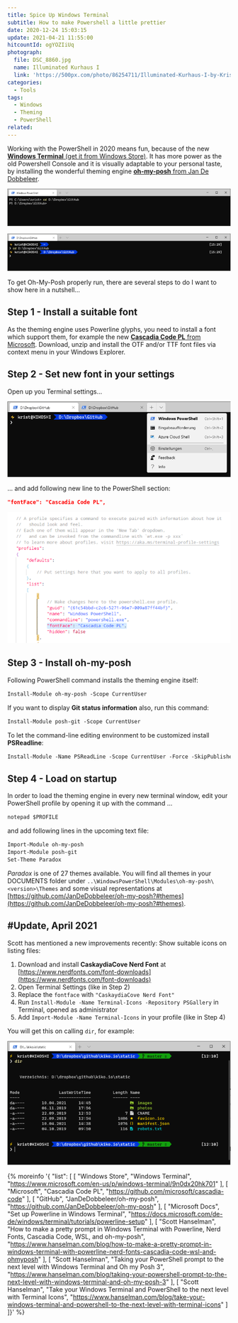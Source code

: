```yaml
---
title: Spice Up Windows Terminal
subtitle: How to make Powershell a little prettier
date: 2020-12-24 15:03:15
update: 2021-04-21 11:55:00
hitcountId: ogYOZIiUq
photograph:
  file: DSC_8860.jpg
  name: Illuminated Kurhaus I
  link: 'https://500px.com/photo/86254711/Illuminated-Kurhaus-I-by-Kristof-Zerbe/'
categories:
  - Tools
tags:
  - Windows
  - Theming
  - PowerShell
related:
---
```


Working with the PowerShell in 2020 means fun, because of the new [**Windows Terminal** (get it from Windows Store)](https://www.microsoft.com/en-us/p/windows-terminal/9n0dx20hk701). It has more power as the old Powershell Console and it is visually adaptable to your personal taste, by installing the wonderful theming engine [**oh-my-posh** from Jan De Dobbeleer](https://github.com/JanDeDobbeleer/oh-my-posh).

![Original Terminal](Spice-Up-Windows-Terminal/terminal-original.png)

![Terminal with oh-my-posh](Spice-Up-Windows-Terminal/terminal-oh-my-posh.png)

To get Oh-My-Posh properly run, there are several steps to do I want to show here in a nutshell...

<!-- more -->

## Step 1 -  Install a suitable font
As the theming engine uses Powerline glyphs, you need to install a font which support them, for example the new [**Cascadia Code PL** from Microsoft](https://github.com/microsoft/cascadia-code/releases). Download, unzip and install the OTF and/or TTF font files via context menu in your Windows Explorer.

## Step 2 - Set new font in your settings
Open up you Terminal settings...

![Windows Terminal Settings](Spice-Up-Windows-Terminal/terminal-settings.png)

... and add following new line to the PowerShell section:

``` JSON
"fontFace": "Cascadia Code PL",
```

![Font](Spice-Up-Windows-Terminal/terminal-settings-font.png)

## Step 3 - Install oh-my-posh
Following PowerShell command installs the theming engine itself:

```ps
Install-Module oh-my-posh -Scope CurrentUser
```

If you want to display **Git status information** also, run this command:

```ps
Install-Module posh-git -Scope CurrentUser
```

To let the command-line editing environment to be customized install **PSReadline**:

```ps
Install-Module -Name PSReadLine -Scope CurrentUser -Force -SkipPublisherCheck
```

## Step 4 - Load on startup
In order to load the theming engine in every new terminal window, edit your PowerShell profile by opening it up with the command ...

```ps
notepad $PROFILE
```

and add following lines in the upcoming text file:

```txt
Import-Module oh-my-posh
Import-Module posh-git
Set-Theme Paradox
```

*Paradox* is one of 27 themes available. You will find all themes in your DOCUMENTS folder under ``..\WindowsPowerShell\Modules\oh-my-posh\<version>\Themes`` and some visual representations at [https://github.com/JanDeDobbeleer/oh-my-posh?#themes](https://github.com/JanDeDobbeleer/oh-my-posh?#themes).

## #Update, April 2021

Scott has mentioned a new improvements recently: Show suitable icons on listing files:

1. Download and install **CaskaydiaCove Nerd Font** at [https://www.nerdfonts.com/font-downloads](https://www.nerdfonts.com/font-downloads)
2. Open Terminal Settings (like in Step 2)
3. Replace the ``fontface`` with ``"CaskaydiaCove Nerd Font"``
4. Run ``Install-Module -Name Terminal-Icons -Repository PSGallery`` in Terminal, opened as administrator
5. Add ``Import-Module -Name Terminal-Icons`` in your profile (like in Step 4)

You will get this on calling ``dir``, for example:

![Windows Terminal Icons](Spice-Up-Windows-Terminal/terminal-icons.png)

{% moreinfo '{ "list": [
  [
    "Windows Store", "Windows Terminal",
    "https://www.microsoft.com/en-us/p/windows-terminal/9n0dx20hk701"
  ],
  [
    "Microsoft", "Cascadia Code PL",
    "https://github.com/microsoft/cascadia-code"
  ],
  [
    "GitHub", "JanDeDobbeleer/oh-my-posh",
    "https://github.com/JanDeDobbeleer/oh-my-posh"
  ],
  [
    "Microsoft Docs", "Set up Powerline in Windows Terminal",
    "https://docs.microsoft.com/de-de/windows/terminal/tutorials/powerline-setup"
  ],
  [
    "Scott Hanselman", "How to make a pretty prompt in Windows Terminal with Powerline, Nerd Fonts, Cascadia Code, WSL, and oh-my-posh",
    "https://www.hanselman.com/blog/how-to-make-a-pretty-prompt-in-windows-terminal-with-powerline-nerd-fonts-cascadia-code-wsl-and-ohmyposh"
  ],
  [
    "Scott Hanselman", "Taking your PowerShell prompt to the next level with Windows Terminal and Oh my Posh 3",
    "https://www.hanselman.com/blog/taking-your-powershell-prompt-to-the-next-level-with-windows-terminal-and-oh-my-posh-3"
  ],
  [
    "Scott Hanselman", "Take your Windows Terminal and PowerShell to the next level with Terminal Icons",
    "https://www.hanselman.com/blog/take-your-windows-terminal-and-powershell-to-the-next-level-with-terminal-icons"
  ]
]}' %}

